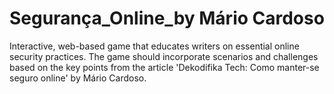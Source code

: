 # Segurança_Online_by Mário Cardoso
Interactive, web-based game that educates writers on essential online security practices. The game should incorporate scenarios and challenges based on the key points from the article 'Dekodifika Tech: Como manter-se seguro online' by Mário Cardoso.
